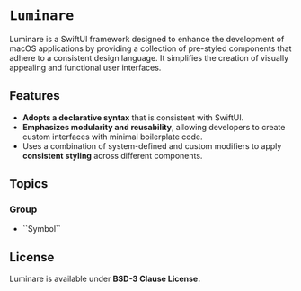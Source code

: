 # ``Luminare``

Luminare is a SwiftUI framework designed to enhance the development of macOS applications by providing a collection of pre-styled components that adhere to a consistent design language.
It simplifies the creation of visually appealing and functional user interfaces.

## Features

- **Adopts a declarative syntax** that is consistent with SwiftUI.
- **Emphasizes modularity and reusability**, allowing developers to create custom interfaces with minimal boilerplate code.
- Uses a combination of system-defined and custom modifiers to apply **consistent styling** across different components.

## Topics

### <!--@START_MENU_TOKEN@-->Group<!--@END_MENU_TOKEN@-->

- <!--@START_MENU_TOKEN@-->``Symbol``<!--@END_MENU_TOKEN@-->

## License

Luminare is available under **BSD-3 Clause License.**

